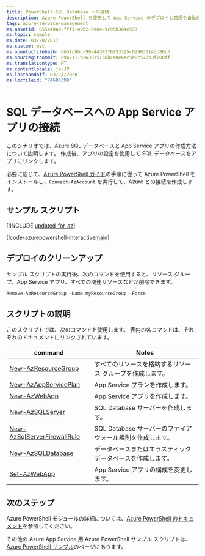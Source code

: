 ```yaml
---
title: PowerShell:SQL Database への接続
description: Azure PowerShell を使用して App Service のデプロイと管理を自動化する方法について説明します。 このサンプルでは、SQL Database にアプリを接続する方法を紹介しています。
tags: azure-service-management
ms.assetid: 055440a9-fff1-49b2-b964-9c95b364e533
ms.topic: sample
ms.date: 03/20/2017
ms.custom: mvc
ms.openlocfilehash: bb5fc8bcc99a4439276f53325c029635143c86c5
ms.sourcegitcommit: 0947111b263015136bca0e6ec5a8c570b3f700ff
ms.translationtype: HT
ms.contentlocale: ja-JP
ms.lasthandoff: 03/24/2020
ms.locfileid: "74685399"
---
```

# <a name="connect-an-app-service-app-to-a-sql-database"></a>SQL データベースへの App Service アプリの接続

このシナリオでは、Azure SQL データベースと App Service アプリの作成方法について説明します。 作成後、アプリの設定を使用して SQL データベースをアプリにリンクします。

必要に応じて、[Azure PowerShell ガイド](/powershell/azure/overview)の手順に従って Azure PowerShell をインストールし、`Connect-AzAccount` を実行して、Azure との接続を作成します。

## <a name="sample-script"></a>サンプル スクリプト

[!INCLUDE [updated-for-az](../../../includes/updated-for-az.md)]

[!code-azurepowershell-interactive[main](../../../powershell_scripts/app-service/connect-to-sql/connect-to-sql.ps1?highlight=13 "Connect an app to a SQL database")]

## <a name="clean-up-deployment"></a>デプロイのクリーンアップ 

サンプル スクリプトの実行後、次のコマンドを使用すると、リソース グループ、App Service アプリ、すべての関連リソースなどが削除できます。

```powershell
Remove-AzResourceGroup -Name myResourceGroup -Force
```

## <a name="script-explanation"></a>スクリプトの説明

このスクリプトでは、次のコマンドを使用します。 表内の各コマンドは、それぞれのドキュメントにリンクされています。

| command | Notes |
|---|---|
| [New-AzResourceGroup](/powershell/module/az.resources/new-azresourcegroup) | すべてのリソースを格納するリソース グループを作成します。 |
| [New-AzAppServicePlan](/powershell/module/az.websites/new-azappserviceplan) | App Service プランを作成します。 |
| [New-AzWebApp](/powershell/module/az.websites/new-azwebapp) | App Service アプリを作成します。 |
| [New-AzSQLServer](/powershell/module/az.sql/new-azsqlserver) | SQL Database サーバーを作成します。 |
| [New-AzSqlServerFirewallRule](/powershell/module/az.sql/new-azsqlserverfirewallrule) | SQL Database サーバーのファイアウォール規則を作成します。 |
| [New-AzSQLDatabase](/powershell/module/az.sql/new-azsqldatabase) | データベースまたはエラスティック データベースを作成します。 |
| [Set-AzWebApp](/powershell/module/az.websites/set-azwebapp) | App Service アプリの構成を変更します。 |

## <a name="next-steps"></a>次のステップ

Azure PowerShell モジュールの詳細については、[Azure PowerShell のドキュメント](/powershell/azure/overview)を参照してください。

その他の Azure App Service 用 Azure PowerShell サンプル スクリプトは、[Azure PowerShell サンプル](../samples-powershell.md)のページにあります。
